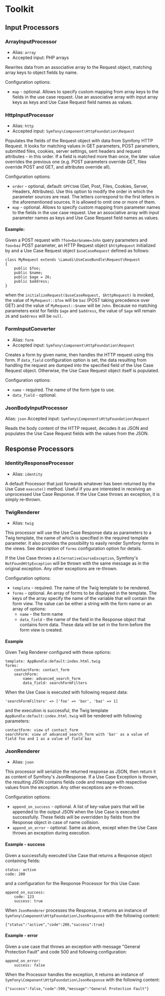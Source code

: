 # Toolkit

## Input Processors

### ArrayInputProcessor
* Alias: ```array```
* Accepted input: PHP arrays

Rewrites data from an associative array to the Request object, matching array keys to object fields by name.

Configuration options:

* ```map``` - optional. Allows to specify custom mapping from array keys to the fields in the use case request. Use an 
associative array with input array keys as keys and Use Case Request field names as values.

### HttpInputProcessor

* Alias: ```http```
* Accepted input: ```Symfony\Component\HttpFoundation\Request```

Populates the fields of the Request object with data from Symfony HTTP Request. It looks for matching values in GET 
parameters, POST parameters, submitted files, cookies, server settings, sent headers and request attributes - in this 
order. If a field is matched more than once, the later value overrides the previous one (e.g. POST parameters override 
GET, files override POST and GET, and attributes override all).

Configuration options:

* ```order``` - optional, default: ```GPFCSHA``` (Get, Post, Files, Cookies, Server, Headers, Attributes). Use this 
option to modify the order in which the parameter sources are read. The letters correspond to the first letters in the 
aforementioned sources. It is allowed to omit one or more of them.
* ```map``` - optional. Allows to specify custom mapping from parameter names to the fields in the use case request. 
Use an associative array with input parameter names as keys and Use Case Request field names as values.

#### Example:
Given a POST request with ```?foo=bar&name=John``` query parameters and ```foo=baz``` POST parameter, an HTTP Request 
object ```$httpRequest``` initialized by and a Use Case Request object ```$useCaseRequest``` defined as follows:

```
class MyRequest extends \Lamudi\UseCaseBundle\Request\Request
{
    public $foo;
    public $name;
    public $age = 26;
    public $address;
}
```

when the ```initializeRequest($useCaseRequest, $httpRequest)``` is invoked, the value of ```MyRequest::$foo``` will be 
```baz``` (POST taking precedence over GET) and the value of ```MyRequest::$name``` will be ```John```. Because no matching 
parameters exist for fields ```$age``` and ```$address```, the value of ```$age``` will remain ```26``` and ```$address``` 
will be ```null```.

### FormInputConverter
* Alias: ```form```
* Accepted input: ```Symfony\Component\HttpFoundation\Request```

Creates a form by given name, then handles the HTTP request using this form. If ```data_field``` configuration option is 
set, the data resulting from handling the request are dumped into the specified field of the Use Case Request object. 
Otherwise, the Use Case Request object itself is populated.

Configuration options:

* ```name``` - required. The name of the form type to use.
* ```data_field``` - optional.


### JsonBodyInputProcessor
Alias: ```json```
Accepted input: ```Symfony\Component\HttpFoundation\Request```

Reads the body content of the HTTP request, decodes it as JSON and populates the Use Case Request fields with the values 
from the JSON.

## Response Processors

### IdentityResponseProcessor
* Alias: ```identity```

A default Processor that just forwards whatever has been returned by the Use Case ```execute()``` method. Useful if you 
are interested in receiving an unprocessed Use Case Response. If the Use Case throws an exception, it is simply re-thrown.

### TwigRenderer
* Alias: ```twig```

This processor will use the Use Case Response data as parameters to a Twig template, the name of which is specified in 
the required template parameter. It also provides the possibility to easily render Symfony forms in the views. See 
description of ```forms``` configuration option for details.

If the Use Case throws a ```AlternativeCourseException```, Symfony's ```NotFoundHttpException``` will be thrown with the same 
message as in the original exception. Any other exceptions are re-thrown.

Configuration options:

* ```template``` - required. The name of the Twig template to be rendered.
* ```forms``` - optional. An array of forms to be displayed in the template. The keys of the array specify the name of 
the variable that will contain the form view. The value can be either a string with the form name or an array of options:
    * ```name``` - the form name
    * ```data_field``` - the name of the field in the Response object that contains form data. These data will be set 
    in the form before the form view is created.

#### Example
Given Twig Renderer configured with these options:

```
template: AppBundle:default:index.html.twig
forms:
    contactForm: contact_form
    searchForm:
        name: advanced_search_form
        data_field: searchFormFilters
```

When the Use Case is executed with following request data:

```
'searchFormFilters' => ['foo' => 'bar', 'baz' => 1]
```

and the execution is successful, the Twig template ```AppBundle:default:index.html.twig``` will be rendered with 
following parameters:

```
contactForm: view of contact_form
searchForm: view of advanced_search_form with 'bar' as a value of field foo and 1 as a value of field baz
```

### JsonRenderer
* Alias: ```json```

This processor will serialize the returned response as JSON, then return it as content of Symfony's JsonResponse. If 
a Use Case Exception is thrown, the resulting JSON contains fields code and message with respective values from the 
exception. Any other exceptions are re-thrown.

Configuration options:

* ```append_on_success``` - optional. A list of key-value pairs that will be appended to the output JSON when the Use 
Case is executed successfully. These fields will be overridden by fields from the Response object in case of name collision.
* ```append_on_error``` - optional. Same as above, except when the Use Case throws an exception during execution.

#### Example - success
Given a successfully executed Use Case that returns a Response object containing fields:

```
status: active
code: 200
```

and a configuration for the Response Processor for this Use Case:

```
append_on_success:
    code: 123
    success: true
```

When ```JsonRenderer``` processes the Response, it returns an instance of ```Symfony\Component\HttpFoundation\JsonResponse``` 
with the following content:

```
{"status":"active","code":200,"success":true}
```

#### Example - error
Given a use case that throws an exception with message "General Protection Fault" and code 500 and following configuration:

```
append_on_error:
    success: false
```

When the Processor handles the exception, it returns an instance of ```Symfony\Component\HttpFoundation\JsonResponse``` 
with the following content:

```
{"success":false,"code":500,"message":"General Protection Fault"}
```
